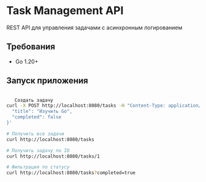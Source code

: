 # Task Management API

REST API для управления задачами с асинхронным логированием

## Требования
- Go 1.20+

## Запуск приложения
```bash

   Создать задачу
curl -X POST http://localhost:8080/tasks -H "Content-Type: application/json" -d '{
  "title": "Изучить Go",
  "completed": false
}'

# Получить все задачи
curl http://localhost:8080/tasks

# Получить задачу по ID
curl http://localhost:8080/tasks/1

# Фильтрация по статусу
curl http://localhost:8080/tasks?completed=true
